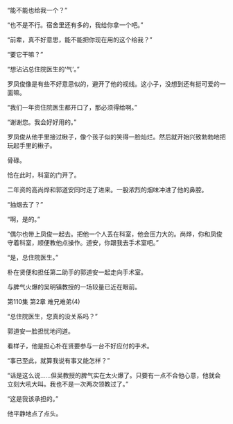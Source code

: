 “能不能也给我一个？”

“也不是不行。宿舍里还有多的，我给你拿一个吧。”

“前辈，真不好意思，能不能把你现在用的这个给我？”

“要它干嘛？”

“想沾沾总住院医生的‘气’。”

罗凤俊像是有些不好意思似的，避开了他的视线。这小子，没想到还有挺可爱的一面嘛。

“我们一年资住院医生都开口了，那必须得给啊。”

“谢谢您。我会好好用的。”

罗凤俊从他手里接过楸子，像个孩子似的笑得一脸灿烂。然后就开始兴致勃勃地把玩起手里的楸子。

骨碌。

恰在此时，科室的门开了。

二年资的高尚烨和郭道安同时走了进来。一股浓烈的烟味冲进了他的鼻腔。

“抽烟去了？”

“啊，是的。”

“偶尔也带上凤俊一起去。把他一个人丢在科室，他会压力大的。尚烨，你和凤俊守着科室，顺便教他点操作。道安，你跟我去手术室吧。”

“是，总住院医生。”

朴在贤便和担任第二助手的郭道安一起走向手术室。

与脾气火爆的吴明镇教授的一场较量已近在眼前。

第110集 第2章 难兄难弟(4)

“总住院医生，您真的没关系吗？”

郭道安一脸担忧地问道。

看样子，他是担心朴在贤要参与一台不好应付的手术。

“事已至此，就算我说有事又能怎样？”

“话是这么说……但吴教授的脾气实在太火爆了。只要有一点不合他心意，他就会立刻大吼大叫。我也不是一次两次领教过了。”

“这是我该承担的。”

他平静地点了点头。